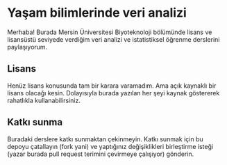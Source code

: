 # Yaşam bilimlerinde veri analizi

Merhaba! Burada Mersin Üniversitesi Biyoteknoloji bölümünde lisans ve lisansüstü seviyede verdiğim veri analizi ve istatistiksel öğrenme derslerini paylaşıyorum. 

## Lisans

Henüz lisans konusunda tam bir karara varamadım. Ama açık kaynaklı bir lisans olacağı kesin. Dolayısıyla burada yazılan her şeyi kaynak göstererek rahatlıkla kullanabilirsiniz.

## Katkı sunma

Buradaki derslere katkı sunmaktan çekinmeyin. Katkı sunmak için bu depoyu çatallayın (fork yani) ve yaptığınız değişiklikleri birleştirme isteği (yazar burada pull request terimini çevirmeye çalışıyor) gönderin.